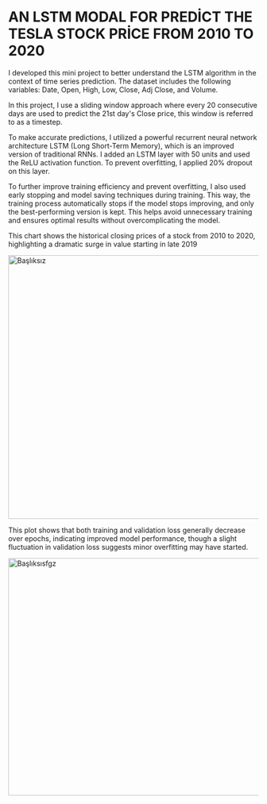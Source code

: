 # AN LSTM MODAL FOR PREDİCT THE TESLA STOCK PRİCE FROM 2010 TO 2020

I developed this mini project to better understand the LSTM algorithm in the context of time series prediction. The dataset includes the following variables: Date, Open, High, Low, Close, Adj Close, and Volume.

In this project, I use a sliding window approach where every 20 consecutive days are used to predict the 21st day's Close price, this window is referred to as a timestep.

To make accurate predictions, I utilized a powerful recurrent neural network architecture LSTM (Long Short-Term Memory), which is an improved version of traditional RNNs. I added an LSTM layer with 50 units and used the ReLU activation function. To prevent overfitting, I applied 20% dropout on this layer.

To further improve training efficiency and prevent overfitting, I also used early stopping and model saving techniques during training. This way, the training process automatically stops if the model stops improving, and only the best-performing version is kept. This helps avoid unnecessary training and ensures optimal results without overcomplicating the model.



This chart shows the historical closing prices of a stock from 2010 to 2020, highlighting a dramatic surge in value starting in late 2019



<img width="1011" height="531" alt="Başlıksız" src="https://github.com/user-attachments/assets/4e5d56da-019d-4b52-a4c2-b43af81591a2" />





This plot shows that both training and validation loss generally decrease over epochs, indicating improved model performance, though a slight fluctuation in validation loss suggests minor overfitting may have started.



<img width="799" height="478" alt="Başlıksısfgz" src="https://github.com/user-attachments/assets/7bff6302-559a-454a-be6e-c95162cc6874" />
